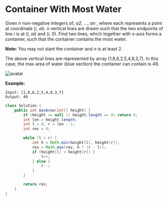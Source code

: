# Container With Most Water

Given *n* non-negative integers *a1*, *a2*, ..., *an* , where each represents a point at coordinate (*i*, *ai*). *n* vertical lines are drawn such that the two endpoints of line *i* is at (*i*, *ai*) and (*i*, 0). Find two lines, which together with x-axis forms a container, such that the container contains the most water.

**Note:** You may not slant the container and *n* is at least 2.

The above vertical lines are represented by array [1,8,6,2,5,4,8,3,7]. In this case, the max area of water (blue section) the container can contain is 49. 

 ![avatar](./pic/question_11.jpg)

**Example:**

```
Input: [1,8,6,2,5,4,8,3,7]
Output: 49
```

```java
class Solution {
    public int maxArea(int[] height) {
        if (height == null || height.length == 0) return 0;
        int len = height.length;
        int l = 0, r = len - 1;
        int res = 0;

        while (l < r) {
            int h = Math.min(height[l], height[r]);
            res = Math.max(res, h * (r - l));
            if (height[l] < height[r]) {
                l++;
            } else {
                r--;
            }
        }

        return res;
    }
}
```

